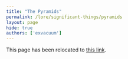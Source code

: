 ```yaml
---
title: "The Pyramids"
permalink: /lore/significant-things/pyramids
layout: page
hide: true
authors: ['exvacuum']
---
```

<html>
<head>
    <script type="text/javascript">
        window.location.replace(".#pyramids");
    </script>
</head>
<body>
<p>This page has been relocated to <a href="../significant-things#pyramids">this link</a>.</p>
</body>
</html>